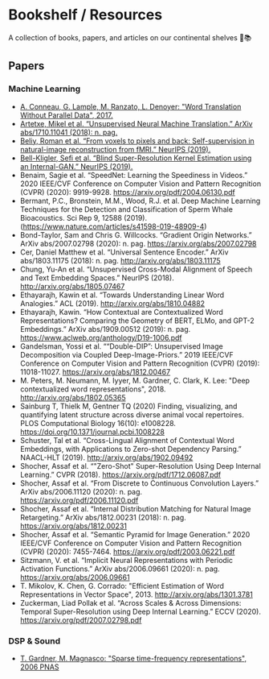 # Bookshelf / Resources

A collection of books, papers, and articles on our continental shelves 🌊📚

## Papers

### Machine Learning
- [A. Conneau, G. Lample, M. Ranzato, L. Denoyer: "Word Translation Without Parallel Data", 2017.](http://arxiv.org/abs/1710.04087) 
- [Artetxe, Mikel et al. “Unsupervised Neural Machine Translation.” ArXiv abs/1710.11041 (2018): n. pag.](http://arxiv.org/abs/1710.11041)
- [Beliy, Roman et al. “From voxels to pixels and back: Self-supervision in natural-image reconstruction from fMRI.” NeurIPS (2019).](https://arxiv.org/abs/1907.02431) 
- [Bell-Kligler, Sefi et al. “Blind Super-Resolution Kernel Estimation using an Internal-GAN.” NeurIPS (2019).](https://arxiv.org/abs/1909.06581)
- Benaim, Sagie et al. “SpeedNet: Learning the Speediness in Videos.” 2020 IEEE/CVF Conference on Computer Vision and Pattern Recognition (CVPR) (2020): 9919-9928. https://arxiv.org/pdf/2004.06130.pdf
- Bermant, P.C., Bronstein, M.M., Wood, R.J. et al. Deep Machine Learning Techniques for the Detection and Classification of Sperm Whale Bioacoustics. Sci Rep 9, 12588 (2019).(https://www.nature.com/articles/s41598-019-48909-4)
- Bond-Taylor, Sam and Chris G. Willcocks. “Gradient Origin Networks.” ArXiv abs/2007.02798 (2020): n. pag. https://arxiv.org/abs/2007.02798
- Cer, Daniel Matthew et al. “Universal Sentence Encoder.” ArXiv abs/1803.11175 (2018): n. pag. http://arxiv.org/abs/1803.11175
- Chung, Yu-An et al. “Unsupervised Cross-Modal Alignment of Speech and Text Embedding Spaces.” NeurIPS (2018). http://arxiv.org/abs/1805.07467
- Ethayarajh, Kawin et al. “Towards Understanding Linear Word Analogies.” ACL (2019). http://arxiv.org/abs/1810.04882
- Ethayarajh, Kawin. “How Contextual are Contextualized Word Representations? Comparing the Geometry of BERT, ELMo, and GPT-2 Embeddings.” ArXiv abs/1909.00512 (2019): n. pag. https://www.aclweb.org/anthology/D19-1006.pdf
- Gandelsman, Yossi et al. ““Double-DIP”: Unsupervised Image Decomposition via Coupled Deep-Image-Priors.” 2019 IEEE/CVF Conference on Computer Vision and Pattern Recognition (CVPR) (2019): 11018-11027. https://arxiv.org/abs/1812.00467
- M. Peters, M. Neumann, M. Iyyer, M. Gardner, C. Clark, K. Lee: "Deep contextualized word representations", 2018. http://arxiv.org/abs/1802.05365
- Sainburg T, Thielk M, Gentner TQ (2020) Finding, visualizing, and quantifying latent structure across diverse animal vocal repertoires. PLOS Computational Biology 16(10): e1008228. https://doi.org/10.1371/journal.pcbi.1008228
- Schuster, Tal et al. “Cross-Lingual Alignment of Contextual Word Embeddings, with Applications to Zero-shot Dependency Parsing.” NAACL-HLT (2019). http://arxiv.org/abs/1902.09492
- Shocher, Assaf et al. “"Zero-Shot" Super-Resolution Using Deep Internal Learning.” CVPR (2018). https://arxiv.org/pdf/1712.06087.pdf
- Shocher, Assaf et al. “From Discrete to Continuous Convolution Layers.” ArXiv abs/2006.11120 (2020): n. pag. https://arxiv.org/pdf/2006.11120.pdf
- Shocher, Assaf et al. “Internal Distribution Matching for Natural Image Retargeting.” ArXiv abs/1812.00231 (2018): n. pag. https://arxiv.org/abs/1812.00231
- Shocher, Assaf et al. “Semantic Pyramid for Image Generation.” 2020 IEEE/CVF Conference on Computer Vision and Pattern Recognition (CVPR) (2020): 7455-7464. https://arxiv.org/pdf/2003.06221.pdf
- Sitzmann, V. et al. “Implicit Neural Representations with Periodic Activation Functions.” ArXiv abs/2006.09661 (2020): n. pag. https://arxiv.org/abs/2006.09661
- T. Mikolov, K. Chen, G. Corrado: "Efficient Estimation of Word Representations in Vector Space", 2013. http://arxiv.org/abs/1301.3781
- Zuckerman, Liad Pollak et al. “Across Scales \& Across Dimensions: Temporal Super-Resolution using Deep Internal Learning.” ECCV (2020). https://arxiv.org/pdf/2007.02798.pdf

### DSP & Sound

- [T. Gardner, M. Magnasco: "Sparse time-frequency representations", 2006 PNAS](https://doi.org/10.1073/pnas.0601707103)
